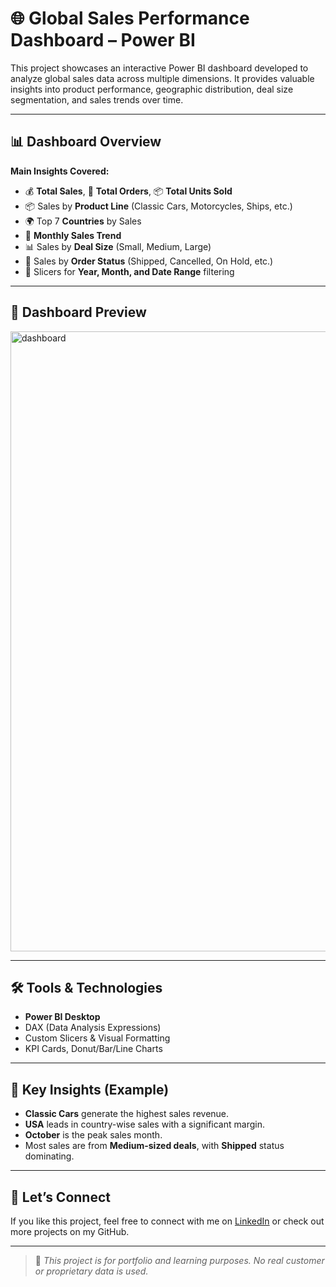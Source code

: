 # 🌐 Global Sales Performance Dashboard – Power BI

This project showcases an interactive Power BI dashboard developed to analyze global sales data across multiple dimensions. It provides valuable insights into product performance, geographic distribution, deal size segmentation, and sales trends over time.

---

## 📊 Dashboard Overview

**Main Insights Covered:**
- 💰 **Total Sales**, 🧾 **Total Orders**, 📦 **Total Units Sold**
- 📦 Sales by **Product Line** (Classic Cars, Motorcycles, Ships, etc.)
- 🌍 Top 7 **Countries** by Sales
- 📅 **Monthly Sales Trend**
- 📊 Sales by **Deal Size** (Small, Medium, Large)
- 📑 Sales by **Order Status** (Shipped, Cancelled, On Hold, etc.)
- 📆 Slicers for **Year, Month, and Date Range** filtering

---

## 📸 Dashboard Preview

<img width="1762" height="992" alt="dashboard" src="https://github.com/user-attachments/assets/e1e166df-d0cd-4303-8072-18d0c57fa83d" />



---

## 🛠️ Tools & Technologies

- **Power BI Desktop**
- DAX (Data Analysis Expressions)
- Custom Slicers & Visual Formatting
- KPI Cards, Donut/Bar/Line Charts

---

## 🧠 Key Insights (Example)

- **Classic Cars** generate the highest sales revenue.
- **USA** leads in country-wise sales with a significant margin.
- **October** is the peak sales month.
- Most sales are from **Medium-sized deals**, with **Shipped** status dominating.

---

## 🤝 Let’s Connect

If you like this project, feel free to connect with me on [LinkedIn](https://www.linkedin.com/in/abdul-razzaq-095aab2b6) or check out more projects on my GitHub.


---

> 📌 *This project is for portfolio and learning purposes. No real customer or proprietary data is used.*

